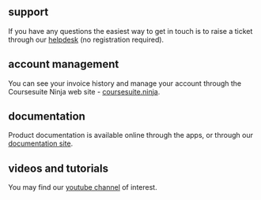 ## support

If you have any questions the easiest way to get in touch is to raise a ticket through our [helpdesk](https://help.coursesuite.ninja) (no registration required).

## account management

You can see your invoice history and manage your account through the Coursesuite Ninja web site - [coursesuite.ninja](https://www.coursesuite.ninja).

## documentation

Product documentation is available online through the apps, or through our [documentation site](https://guide.coursesuite.ninja/).

## videos and tutorials

You may find our [youtube channel](https://www.youtube.com/channel/UCxjmLClwzsyhaBshrZ1FYyA) of interest.
